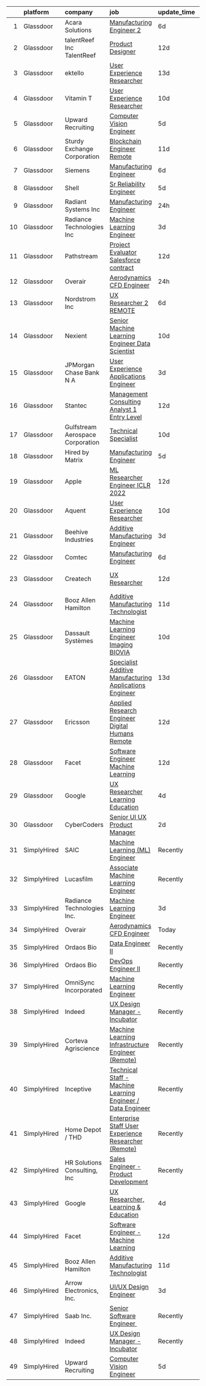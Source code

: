 

|    | platform    | company                          | job                                                                                                                                                                                                                                                                                                                                                                                                                                                                                                                                                                                                                                                                                                                                                                                                                                                                                                                                                                                                                                                                                                                                                                                                                                                                                                                                                                               | update_time   | location           |
|---:|:------------|:---------------------------------|:----------------------------------------------------------------------------------------------------------------------------------------------------------------------------------------------------------------------------------------------------------------------------------------------------------------------------------------------------------------------------------------------------------------------------------------------------------------------------------------------------------------------------------------------------------------------------------------------------------------------------------------------------------------------------------------------------------------------------------------------------------------------------------------------------------------------------------------------------------------------------------------------------------------------------------------------------------------------------------------------------------------------------------------------------------------------------------------------------------------------------------------------------------------------------------------------------------------------------------------------------------------------------------------------------------------------------------------------------------------------------------|:--------------|:-------------------|
|  1 | Glassdoor   | Acara Solutions                  | [Manufacturing Engineer 2](https://www.glassdoor.com/partner/jobListing.htm?pos=104&ao=1110586&s=58&guid=00000181a9122a3ba8e589c0c9ee88ce&src=GD_JOB_AD&t=SR&vt=w&ea=1&cs=1_13d93bf3&cb=1656398949245&jobListingId=1007955465292&cpc=47CFDC01B3F81FAC&jrtk=3-0-1g6kh4aj4j4gu801-1g6kh4ajjihm8800-d82b20c6402084ef--6NYlbfkN0BQuJXpfawXtfhwzLerQhC04iCxGrelUvn_xttDeop7CIeEANK_iNQM_eYcp-YJWEg5Sj7oo5vbh2lI7jn0WF1eYk1kXNgQs6fqoQn0pImyKIkB2DFekpoVVLPrB3lwzAt7EcCkpRB4LawAzqLYmhUzNT2ZqRSKaUpjCiGsnvFNSs_DhP5uXpmkck0wk5XeiO4ZapV3rrs2LCCaltE087C3WRd_6q1ao9XteasRlDyQqibpjQc1NkrF57Q5bdeB6dNhOURECiv4s8Elo-dl-8CFzCzqQ2Eiy6yN1xiBotA9NJn8qev2tsHylKe6IQvjaPczXtp8kaqdG-5ORvmI6xzAKoYmQ7OQFnAYdTN8lCRMA4YAbFNWU54nOIlQMwzzdkqOBXeolRVKQ3NBLECGD4q_rcpsVrP3NBM9ugM5oDaMSpwD4ZdIdF9Ssr_A0z5cSo4vysshqD6Afzc_zsdVN0945yVKktNwnoOqkqawKGrix7ODedXzzViq--dzqSUiktN09BtnxCbTfffp7dQ6SigpUv4li81APRLdYJTjqDAXvNlvqmvrN-uS8yFUYjPrS2jQ7_0qoFvVdHitq9G8yAM7xMVMLIZsVjIYm6Zd2KMQdfbmJFVZQ-NCr0F5tgiRIWM0RVDSpG7MJTcWOiM7NG3LOcP10y_c8Cawdgx9ayI-L7qTqr2-Xn9i0-ewUQUyDOrZvkmlm3udrzstfqIqIkScRS26nUaivmE%3D)                                                                                                                                                                                                                                                                                 | 6d            | Painted Post, NY   |
|  2 | Glassdoor   | talentReef  Inc    TalentReef    | [Product Designer](https://www.glassdoor.com/partner/jobListing.htm?pos=126&ao=1136043&s=58&guid=00000181a9122a3ba8e589c0c9ee88ce&src=GD_JOB_AD&t=SR&vt=w&ea=1&cs=1_cf9de80d&cb=1656398949247&jobListingId=1007942333539&jrtk=3-0-1g6kh4aj4j4gu801-1g6kh4ajjihm8800-b1d65d1e23e1d5ef-)                                                                                                                                                                                                                                                                                                                                                                                                                                                                                                                                                                                                                                                                                                                                                                                                                                                                                                                                                                                                                                                                                            | 12d           | Denver, CO         |
|  3 | Glassdoor   | ektello                          | [User Experience Researcher](https://www.glassdoor.com/partner/jobListing.htm?pos=102&ao=1110586&s=58&guid=00000181a9122a3ba8e589c0c9ee88ce&src=GD_JOB_AD&t=SR&vt=w&ea=1&cs=1_56f1f660&cb=1656398949244&jobListingId=1007939618815&cpc=1160948BCBA38B5B&jrtk=3-0-1g6kh4aj4j4gu801-1g6kh4ajjihm8800-915ffd92501460ca--6NYlbfkN0CLjQmfy67UqlWxJvyH5uxFrQGBFL1cdeZdgq-fUlKTljvii19VO40o9hODfeR06z4R3gKYeA12dSiTX4yFC_llT-SHO-vTVqwBvTr0TUeQ7sqQLmharss2OEzlzSIVsfsJmAiheDQVb3SGwk3mUzb-JDtsyTgnc840NTm9Xfdo-DwM4oPtxPVfXtd_PHWKQmey3kxaE3rjTklpIO4yyGfBN1LmrXoK7O3_VTYUZNkpr6QC2EP3ETNzsW2rmNNAGqXJbElga8ap-__2JrT5BdrATRC2audW_Dt1ewMV3nGx12gp4l5dRzCcghoZEWxX8xxiPgLuim6cTvV2iOND0kSXg5xGENpI99YkPey4SOPr7TSbbimKK-BFHMzr-c472Qter-UxLE0mF1N7hng1jYvHG_PJ1x44GdJARDXPVbGR8EBbDnLcgbqpXYYhyAYbS9mJzCQlJvwD_vuf_ImT5fqvoJ03i-bgd7FNysERZdVV7TN4z57Szc0zS6HXBEIecPFYNYp36QvFYg%3D%3D)                                                                                                                                                                                                                                                                                                                                                                                                                                                                                                 | 13d           | Washington, DC     |
|  4 | Glassdoor   | Vitamin T                        | [User Experience Researcher](https://www.glassdoor.com/partner/jobListing.htm?pos=106&ao=1110586&s=58&guid=00000181a9122a3ba8e589c0c9ee88ce&src=GD_JOB_AD&t=SR&vt=w&cs=1_901d0772&cb=1656398949245&jobListingId=1007947510415&cpc=F41FEAB56D215062&jrtk=3-0-1g6kh4aj4j4gu801-1g6kh4ajjihm8800-8ffb010d9d7ec4b0--6NYlbfkN0DMrcEu7yrtATojKJA7cEzGQ3FdRGWLh0CZQInL4ECGI6k5tN82kdM0OKoro5eXmjok1pY9WiCtPF0dukI9Fmem5Cq8y8v3Sld1jHAuQrnJsSg_8y4heX17j9R_wXSf16JunJqD7QV3ZczRzo7izK4pN-WqcA9hzaZ1XSgu-eucJjUtTO3morgf-DZG0jfArCmNxzKz71b3j5lmDYUxXmx2ZukqFsDZZ27rXAVStZ1UEdH5APSBcp2eEhreAvJ2__x1Y3GWsy79DXO_QyRxxuKwxelfTnw-uBOuaxbP9yAUtIfXs9enw1JK2od_3cQ6nItUsMGhdATQSZL8vncEWAoWtOYLDq7r-QyP8DNty0N5ueeIIz8AlxnsZPY67Yn1TAtRb0qLEJqY0ranz2vYd0L-Rxyv10mHo7Z697mfkRBN1tkKC6VdHqfr_kqYcu8Ny8_mm1CPRVNie2pZY__CcQpC)                                                                                                                                                                                                                                                                                                                                                                                                                                                                                                                                                                  | 10d           | Remote             |
|  5 | Glassdoor   | Upward Recruiting                | [Computer Vision Engineer](https://www.glassdoor.com/partner/jobListing.htm?pos=110&ao=1136043&s=58&guid=00000181a9122a3ba8e589c0c9ee88ce&src=GD_JOB_AD&t=SR&vt=w&ea=1&cs=1_a805780e&cb=1656398949245&jobListingId=1007957782508&jrtk=3-0-1g6kh4aj4j4gu801-1g6kh4ajjihm8800-2e21e2754d8e0a98-)                                                                                                                                                                                                                                                                                                                                                                                                                                                                                                                                                                                                                                                                                                                                                                                                                                                                                                                                                                                                                                                                                    | 5d            | Remote             |
|  6 | Glassdoor   | Sturdy Exchange Corporation      | [Blockchain Engineer  Remote ](https://www.glassdoor.com/partner/jobListing.htm?pos=115&ao=1136043&s=58&guid=00000181a9122a3ba8e589c0c9ee88ce&src=GD_JOB_AD&t=SR&vt=w&ea=1&cs=1_4c8ea21a&cb=1656398949246&jobListingId=1007945004698&jrtk=3-0-1g6kh4aj4j4gu801-1g6kh4ajjihm8800-cfbd5654e5418373-)                                                                                                                                                                                                                                                                                                                                                                                                                                                                                                                                                                                                                                                                                                                                                                                                                                                                                                                                                                                                                                                                                | 11d           | Remote             |
|  7 | Glassdoor   | Siemens                          | [Manufacturing Engineer](https://www.glassdoor.com/partner/jobListing.htm?pos=118&ao=1136043&s=58&guid=00000181a9122a3ba8e589c0c9ee88ce&src=GD_JOB_AD&t=SR&vt=w&ea=1&cs=1_a43c45df&cb=1656398949246&jobListingId=1007954823403&jrtk=3-0-1g6kh4aj4j4gu801-1g6kh4ajjihm8800-c37ba409c5cdbfd9-)                                                                                                                                                                                                                                                                                                                                                                                                                                                                                                                                                                                                                                                                                                                                                                                                                                                                                                                                                                                                                                                                                      | 6d            | Painted Post, NY   |
|  8 | Glassdoor   | Shell                            | [Sr  Reliability Engineer](https://www.glassdoor.com/partner/jobListing.htm?pos=116&ao=1136043&s=58&guid=00000181a9122a3ba8e589c0c9ee88ce&src=GD_JOB_AD&t=SR&vt=w&cs=1_d55bcf9b&cb=1656398949246&jobListingId=1007957372884&jrtk=3-0-1g6kh4aj4j4gu801-1g6kh4ajjihm8800-10b005668955eb28-)                                                                                                                                                                                                                                                                                                                                                                                                                                                                                                                                                                                                                                                                                                                                                                                                                                                                                                                                                                                                                                                                                         | 5d            | Deer Park, TX      |
|  9 | Glassdoor   | Radiant Systems Inc              | [Manufacturing Engineer](https://www.glassdoor.com/partner/jobListing.htm?pos=113&ao=1136043&s=58&guid=00000181a9122a3ba8e589c0c9ee88ce&src=GD_JOB_AD&t=SR&vt=w&ea=1&cs=1_7e6bf96d&cb=1656398949246&jobListingId=1007965948677&jrtk=3-0-1g6kh4aj4j4gu801-1g6kh4ajjihm8800-56f5017d1ebf398c-)                                                                                                                                                                                                                                                                                                                                                                                                                                                                                                                                                                                                                                                                                                                                                                                                                                                                                                                                                                                                                                                                                      | 24h           | Painted Post, NY   |
| 10 | Glassdoor   | Radiance Technologies Inc        | [Machine Learning Engineer](https://www.glassdoor.com/partner/jobListing.htm?pos=121&ao=1136043&s=58&guid=00000181a9122a3ba8e589c0c9ee88ce&src=GD_JOB_AD&t=SR&vt=w&ea=1&cs=1_423e488d&cb=1656398949247&jobListingId=1007962804062&jrtk=3-0-1g6kh4aj4j4gu801-1g6kh4ajjihm8800-9adec5675081e53a-)                                                                                                                                                                                                                                                                                                                                                                                                                                                                                                                                                                                                                                                                                                                                                                                                                                                                                                                                                                                                                                                                                   | 3d            | Beavercreek, OH    |
| 11 | Glassdoor   | Pathstream                       | [Project Evaluator  Salesforce  contract ](https://www.glassdoor.com/partner/jobListing.htm?pos=130&ao=1136043&s=58&guid=00000181a9122a3ba8e589c0c9ee88ce&src=GD_JOB_AD&t=SR&vt=w&cs=1_349c5e12&cb=1656398949247&jobListingId=1007943000483&jrtk=3-0-1g6kh4aj4j4gu801-1g6kh4ajjihm8800-8733ea106cedcb3c-)                                                                                                                                                                                                                                                                                                                                                                                                                                                                                                                                                                                                                                                                                                                                                                                                                                                                                                                                                                                                                                                                         | 12d           | Los Angeles, CA    |
| 12 | Glassdoor   | Overair                          | [Aerodynamics CFD Engineer](https://www.glassdoor.com/partner/jobListing.htm?pos=108&ao=1136043&s=58&guid=00000181a9122a3ba8e589c0c9ee88ce&src=GD_JOB_AD&t=SR&vt=w&ea=1&cs=1_c376cbf1&cb=1656398949245&jobListingId=1007966653459&jrtk=3-0-1g6kh4aj4j4gu801-1g6kh4ajjihm8800-67109eab97e4a715-)                                                                                                                                                                                                                                                                                                                                                                                                                                                                                                                                                                                                                                                                                                                                                                                                                                                                                                                                                                                                                                                                                   | 24h           | Santa Ana, CA      |
| 13 | Glassdoor   | Nordstrom Inc                    | [UX Researcher 2   REMOTE](https://www.glassdoor.com/partner/jobListing.htm?pos=109&ao=1136043&s=58&guid=00000181a9122a3ba8e589c0c9ee88ce&src=GD_JOB_AD&t=SR&vt=w&cs=1_3027655d&cb=1656398949245&jobListingId=1007954513235&jrtk=3-0-1g6kh4aj4j4gu801-1g6kh4ajjihm8800-207b47fc880934c0-)                                                                                                                                                                                                                                                                                                                                                                                                                                                                                                                                                                                                                                                                                                                                                                                                                                                                                                                                                                                                                                                                                         | 6d            | Atlanta, GA        |
| 14 | Glassdoor   | Nexient                          | [Senior Machine Learning Engineer Data Scientist](https://www.glassdoor.com/partner/jobListing.htm?pos=127&ao=1136043&s=58&guid=00000181a9122a3ba8e589c0c9ee88ce&src=GD_JOB_AD&t=SR&vt=w&cs=1_9fa57d28&cb=1656398949247&jobListingId=1007947721670&jrtk=3-0-1g6kh4aj4j4gu801-1g6kh4ajjihm8800-2b5fb07f70042bbd-)                                                                                                                                                                                                                                                                                                                                                                                                                                                                                                                                                                                                                                                                                                                                                                                                                                                                                                                                                                                                                                                                  | 10d           | Ann Arbor, MI      |
| 15 | Glassdoor   | JPMorgan Chase Bank  N A         | [User Experience   Applications Engineer](https://www.glassdoor.com/partner/jobListing.htm?pos=122&ao=1136043&s=58&guid=00000181a9122a3ba8e589c0c9ee88ce&src=GD_JOB_AD&t=SR&vt=w&cs=1_96ecb69e&cb=1656398949247&jobListingId=1007962736195&jrtk=3-0-1g6kh4aj4j4gu801-1g6kh4ajjihm8800-6607245b2d100d86-)                                                                                                                                                                                                                                                                                                                                                                                                                                                                                                                                                                                                                                                                                                                                                                                                                                                                                                                                                                                                                                                                          | 3d            | Apple Valley, CA   |
| 16 | Glassdoor   | Stantec                          | [Management Consulting Analyst 1  Entry Level](https://www.glassdoor.com/partner/jobListing.htm?pos=125&ao=1136043&s=58&guid=00000181a9122a3ba8e589c0c9ee88ce&src=GD_JOB_AD&t=SR&vt=w&cs=1_85ea8715&cb=1656398949247&jobListingId=1007942331467&jrtk=3-0-1g6kh4aj4j4gu801-1g6kh4ajjihm8800-6387649945ac903c-)                                                                                                                                                                                                                                                                                                                                                                                                                                                                                                                                                                                                                                                                                                                                                                                                                                                                                                                                                                                                                                                                     | 12d           | Tampa, FL          |
| 17 | Glassdoor   | Gulfstream Aerospace Corporation | [Technical Specialist](https://www.glassdoor.com/partner/jobListing.htm?pos=129&ao=1136043&s=58&guid=00000181a9122a3ba8e589c0c9ee88ce&src=GD_JOB_AD&t=SR&vt=w&cs=1_a6bd6fa1&cb=1656398949247&jobListingId=1007947829400&jrtk=3-0-1g6kh4aj4j4gu801-1g6kh4ajjihm8800-dee2ee7a71938f81-)                                                                                                                                                                                                                                                                                                                                                                                                                                                                                                                                                                                                                                                                                                                                                                                                                                                                                                                                                                                                                                                                                             | 10d           | Savannah, GA       |
| 18 | Glassdoor   | Hired by Matrix                  | [Manufacturing Engineer](https://www.glassdoor.com/partner/jobListing.htm?pos=105&ao=1110586&s=58&guid=00000181a9122a3ba8e589c0c9ee88ce&src=GD_JOB_AD&t=SR&vt=w&ea=1&cs=1_7d349f80&cb=1656398949245&jobListingId=1007956713671&cpc=AC285F3A3ECA6BB0&jrtk=3-0-1g6kh4aj4j4gu801-1g6kh4ajjihm8800-b0c1dbe3aa49c31d--6NYlbfkN0Ay3KKNjEjIQLzYNrflX5rgo4dHizqVuZJtpWFnF4V68qZX4QnNMBMN-2REr4LWw1HhCojqevYEKW-jV2OQDfxIf_UNRnPNiUyVSGQ6KLGybgaaxQGAL35A4dUvuuasOexn0z4NTx6z76B58mBhSyc3uFzmZpXfrGyVwf2N0M5Lpb5010If8JGhmx73YiQVlOAmPUKWm3oBjzCcXOuqkgXZIQ55qvJvJgjaen5GoFyYs1Hl_kUFHkYbS8mD-Z7y0eG5MiD-LFq-wedny5oP79inLqQ-PBTfd8FmBU0rWqwKTuP21Nd0nUTSPhsUdmQjSbcKq3NE6EOnc4vHflcJlvwM5onYmNg06F0VJsrUJkhHquMLjh5KG1V2TVRvCG9YDKVOUIbSvuLXRdCYjtiymnBOJUKweUBImbHsCyHXS_xIN7kAJqRQo-C1Q2DYCSBVkAkunIwsC_R37UWjzYInrS6591YMEJYiDEvVOF_iL91jOBIM-sbY3uc5LCII6-SGtx4TRDbxhRg9wc0ic8JhexkN062x8g9y0YneMqEHRkkzj9AE5y0vm2YwIWMmGffMcdhXVdhjFoeMrz8ejn6ZibnJ5GZ34ZHg2r6AV8ZuCi16Yl3govIc03oOAM_FSF0vL4-rUW0yJSCZCIe_0KSjEj21LmfsTh2fQ9wiIvEc8jS7gpAV8_c9EBAMkKZudkpAtzh4zK2JsgdEhGL33YF20Aq5hTWbR_BK93pLHRpJgBslGKbue5qUpLvy-ZeLijpya4UapJD2VGvzu9GUAwucHKA-O8vbMV2N40N2cj5YA27TltDjJT4uvyG8mfnCG-Oj8P-zzOkAQNhG6MI2VOHiIYNFXBVNLRGrLLAAp7xl5n3i3sssg8LrXYRqAtNri8sPXrmNpRmTDiMZFRQQePhZfodhvR8qlhXwPanI1baFY__ZlneHr669_sBkk2LohPnKCvkTybP1MUFUVCn9TS0AYvrIMjoEWzUnuutNNzHomV17dESAh_h6_vv3) | 5d            | Painted Post, NY   |
| 19 | Glassdoor   | Apple                            | [ML Researcher   Engineer  ICLR 2022 ](https://www.glassdoor.com/partner/jobListing.htm?pos=111&ao=1136043&s=58&guid=00000181a9122a3ba8e589c0c9ee88ce&src=GD_JOB_AD&t=SR&vt=w&cs=1_5bdb7884&cb=1656398949246&jobListingId=1007941705090&jrtk=3-0-1g6kh4aj4j4gu801-1g6kh4ajjihm8800-507711e5029b08ca-)                                                                                                                                                                                                                                                                                                                                                                                                                                                                                                                                                                                                                                                                                                                                                                                                                                                                                                                                                                                                                                                                             | 12d           | Cupertino, CA      |
| 20 | Glassdoor   | Aquent                           | [User Experience Researcher](https://www.glassdoor.com/partner/jobListing.htm?pos=103&ao=1110586&s=58&guid=00000181a9122a3ba8e589c0c9ee88ce&src=GD_JOB_AD&t=SR&vt=w&cs=1_df97cc15&cb=1656398949244&jobListingId=1007947575845&cpc=451933188B21919D&jrtk=3-0-1g6kh4aj4j4gu801-1g6kh4ajjihm8800-8398e86d62796fed--6NYlbfkN0DMrcEu7yrtATojKJA7cEzGQ3FdRGWLh0CZQInL4ECGI9gD0Wolx9R2EDT7B77c2cTfSS0sKx0sPrTiiXrRC4mCy6wvlcZIyaaPwzM8wGJyx9NQOU_eJTkritVdPf6wW3MPn0Q3jkpTzsfWDBEmPQAWOMx6fG0EbOPYZVXRuDgN8hPPNZx4MgqD-ABLjEwz9uBUJbyZ4JF_GOceAglsbscEsPcoEjOEhj2tbxoXYyAlDOrZzZFZSNqNiQqg6OB-dZaa6qMH0vBsfgVMtYB_cxxp3s9VN66otYAxETZAYAqqxL6jROC1oqBd29536LKAllUaRKmlV6aibty81lZ5Bp7bcnj5zLqn9jmbhjBHoReY03f7-KbEpk8HNbwi-_nnTtPPI1tHPlpWWCmLF1gAS0BPtHlvJVOsCxYQEa5atyeTh1n3xSDAOdIpkQWY5zlVkMagEiecuAP1pA%3D%3D)                                                                                                                                                                                                                                                                                                                                                                                                                                                                                                                                                                      | 10d           | Remote             |
| 21 | Glassdoor   | Beehive Industries               | [Additive Manufacturing Engineer](https://www.glassdoor.com/partner/jobListing.htm?pos=120&ao=1136043&s=58&guid=00000181a9122a3ba8e589c0c9ee88ce&src=GD_JOB_AD&t=SR&vt=w&ea=1&cs=1_749935e3&cb=1656398949246&jobListingId=1007962467180&jrtk=3-0-1g6kh4aj4j4gu801-1g6kh4ajjihm8800-81fdef901ec4dd6e-)                                                                                                                                                                                                                                                                                                                                                                                                                                                                                                                                                                                                                                                                                                                                                                                                                                                                                                                                                                                                                                                                             | 3d            | Denver, CO         |
| 22 | Glassdoor   | Comtec                           | [Manufacturing Engineer](https://www.glassdoor.com/partner/jobListing.htm?pos=123&ao=1136043&s=58&guid=00000181a9122a3ba8e589c0c9ee88ce&src=GD_JOB_AD&t=SR&vt=w&ea=1&cs=1_1f98cd1f&cb=1656398949247&jobListingId=1007954826163&jrtk=3-0-1g6kh4aj4j4gu801-1g6kh4ajjihm8800-ec02ca0522a4acf3-)                                                                                                                                                                                                                                                                                                                                                                                                                                                                                                                                                                                                                                                                                                                                                                                                                                                                                                                                                                                                                                                                                      | 6d            | Painted Post, NY   |
| 23 | Glassdoor   | Createch                         | [UX Researcher](https://www.glassdoor.com/partner/jobListing.htm?pos=119&ao=1136043&s=58&guid=00000181a9122a3ba8e589c0c9ee88ce&src=GD_JOB_AD&t=SR&vt=w&ea=1&cs=1_8e4a840d&cb=1656398949246&jobListingId=1007942486177&jrtk=3-0-1g6kh4aj4j4gu801-1g6kh4ajjihm8800-f2ce10c15be7bc6a-)                                                                                                                                                                                                                                                                                                                                                                                                                                                                                                                                                                                                                                                                                                                                                                                                                                                                                                                                                                                                                                                                                               | 12d           | San Francisco, CA  |
| 24 | Glassdoor   | Booz Allen Hamilton              | [Additive Manufacturing Technologist](https://www.glassdoor.com/partner/jobListing.htm?pos=101&ao=1110586&s=58&guid=00000181a9122a3ba8e589c0c9ee88ce&src=GD_JOB_AD&t=SR&vt=w&cs=1_ba99702b&cb=1656398949244&jobListingId=1007945244311&cpc=CA5E2B5B7F82281C&jrtk=3-0-1g6kh4aj4j4gu801-1g6kh4ajjihm8800-448df93566dec847--6NYlbfkN0CaLaeO0W0aSDE10oNno4SsRl14ssiVXEJb5QYZji-zahvEu0xfL2FTqFd3xJ5yEYyWP-fCJ3vQOabt-ahE-T_2dCkvylvYbTSbdfAcE6eD7sNGYuYwocznbQDUPu77atmBeZrPMQoIt_IUVP6M3fWPj48J9BGhAQggGo7nVywv3PD0uqfShWgp9FsOxfuhH-QvLo-7qgGTx7CKKlpcpNADl_tD9VPWdQeeKgoKTzsKrQwBK2JodD7Fe8UEOf4a5w4yJv4ucMlw42LjSXRnjOV7MhKm0y66DClK-6cugkE-cfOIMqaIlR4VVyjYJLsFIIinPN0CbL4gUbSq2TBmFt2Ai1jWBqgavXRcloiW5-o-lh6W_EmvACGa5xDuJB9olt_qOX_H1PkM4dYO_KyLki6F7jYCuJoO53B544T-PPUCxsa6Yh7aW_Pd3uDmDVq9If9G1ogIY-q3D4wy5jiwEBrV7Y5Q_zIDkZ-F_lya4dGa6qApgiW16MQLeYUL_NQE1RK8oM6KeEVHHrv3fT9rRacESvN8T8jIKg3wT_a0v8usuA28H9OxaTuQxsasdD5WCcY%3D)                                                                                                                                                                                                                                                                                                                                                                                                                                           | 11d           | Warren, MI         |
| 25 | Glassdoor   | Dassault Systèmes                | [Machine Learning Engineer   Imaging  BIOVIA ](https://www.glassdoor.com/partner/jobListing.htm?pos=124&ao=1136043&s=58&guid=00000181a9122a3ba8e589c0c9ee88ce&src=GD_JOB_AD&t=SR&vt=w&cs=1_f8d2a77b&cb=1656398949247&jobListingId=1007946878279&jrtk=3-0-1g6kh4aj4j4gu801-1g6kh4ajjihm8800-e38185e06f0e90e3-)                                                                                                                                                                                                                                                                                                                                                                                                                                                                                                                                                                                                                                                                                                                                                                                                                                                                                                                                                                                                                                                                     | 10d           | San Diego, CA      |
| 26 | Glassdoor   | EATON                            | [Specialist   Additive Manufacturing Applications Engineer](https://www.glassdoor.com/partner/jobListing.htm?pos=117&ao=1136043&s=58&guid=00000181a9122a3ba8e589c0c9ee88ce&src=GD_JOB_AD&t=SR&vt=w&cs=1_c8fa09b5&cb=1656398949246&jobListingId=1007939776388&jrtk=3-0-1g6kh4aj4j4gu801-1g6kh4ajjihm8800-9bbfb668a3ac93a3-)                                                                                                                                                                                                                                                                                                                                                                                                                                                                                                                                                                                                                                                                                                                                                                                                                                                                                                                                                                                                                                                        | 13d           | Southfield, MI     |
| 27 | Glassdoor   | Ericsson                         | [Applied Research Engineer  Digital Humans  Remote ](https://www.glassdoor.com/partner/jobListing.htm?pos=128&ao=1136043&s=58&guid=00000181a9122a3ba8e589c0c9ee88ce&src=GD_JOB_AD&t=SR&vt=w&cs=1_9a7667c7&cb=1656398949247&jobListingId=1007942499202&jrtk=3-0-1g6kh4aj4j4gu801-1g6kh4ajjihm8800-140b016d518edf9e-)                                                                                                                                                                                                                                                                                                                                                                                                                                                                                                                                                                                                                                                                                                                                                                                                                                                                                                                                                                                                                                                               | 12d           | Santa Clara, CA    |
| 28 | Glassdoor   | Facet                            | [Software Engineer   Machine Learning](https://www.glassdoor.com/partner/jobListing.htm?pos=112&ao=1136043&s=58&guid=00000181a9122a3ba8e589c0c9ee88ce&src=GD_JOB_AD&t=SR&vt=w&ea=1&cs=1_6038b983&cb=1656398949246&jobListingId=1007942852875&jrtk=3-0-1g6kh4aj4j4gu801-1g6kh4ajjihm8800-d72e5880989bd4aa-)                                                                                                                                                                                                                                                                                                                                                                                                                                                                                                                                                                                                                                                                                                                                                                                                                                                                                                                                                                                                                                                                        | 12d           | San Francisco, CA  |
| 29 | Glassdoor   | Google                           | [UX Researcher  Learning   Education](https://www.glassdoor.com/partner/jobListing.htm?pos=114&ao=1136043&s=58&guid=00000181a9122a3ba8e589c0c9ee88ce&src=GD_JOB_AD&t=SR&vt=w&cs=1_1ceceaf2&cb=1656398949246&jobListingId=1007959780547&jrtk=3-0-1g6kh4aj4j4gu801-1g6kh4ajjihm8800-df1c80ee7936e630-)                                                                                                                                                                                                                                                                                                                                                                                                                                                                                                                                                                                                                                                                                                                                                                                                                                                                                                                                                                                                                                                                              | 4d            | San Francisco, CA  |
| 30 | Glassdoor   | CyberCoders                      | [Senior UI UX Product Manager](https://www.glassdoor.com/partner/jobListing.htm?pos=107&ao=1110586&s=58&guid=00000181a9122a3ba8e589c0c9ee88ce&src=GD_JOB_AD&t=SR&vt=w&ea=1&cs=1_12b86c53&cb=1656398949245&jobListingId=1007963159967&cpc=F41FEAB56D215062&jrtk=3-0-1g6kh4aj4j4gu801-1g6kh4ajjihm8800-7a6bbc33c49e1675--6NYlbfkN0CpFJQzrgRR8WqXWK1qKKEqALWJw739KlKqr2H-MSI4eoBlI4EFrmor2FYZMP3muM25-XMOHvh1yzDwtLGCT22MD8PsqnqM-8t2-c_xUAR_uZ1wEQXt9r4vZ-aRS4o8vrhMCsUAnjgNEfwBHzSDaYDD7EKBH9YZ6gpBhYUo8pGYWPWiJWtbfqnwdAV_fSOyC_U9IfdSbbGQ3eRcg8ezODv7aUO82mB_s2fkUgG-veSMWTq6NlJjSoSRjUyBz2yJ4B6IoUJtvGj275uTXsbNZVnt6vKrlj3f_eT42yYhhGf78jEL76h7aXRrcDDwsuGKHodQ95RGhNN0x8iKiEwMQqZPHYKjf9ujg84R3hKcfdwYxDJOH4uTemz3WwhNoKU_QwencqmJHGnEArXnNAHd8lEsLw9WpZCbqTfMVyWuUrPMyhxme0zh2RKGAcEZwBziBu90VvhXAyuI8k9OVCkuue0TxcOGpPL5GzU68973sDEBQDQuIc3XiNwoOv6EdoMFuBLRyVu_qlmSGVlOk4cMTpUVzqfwWo6S83nKRff-cw33UUfLC8jORnH1-fWEg2AJwkC6GvfFHhVF_uGTzQUovT__uIla54Vzif84FW_l7ygIhNq9FEA_ScA_yjFxYGD2R09pnH1DzwO_adN1X_1jj1C07npJHjV2bbmioY_yRw3qZmbqrVgiY3ONlaSLE3RwuYLC1OpV0yBDTzgL4K3a-8bnFczSd792V6p-5Zv4vQj-c6CsJMh4OJLFVQgNT_18WeURZEx7Gf6-QiTyok53ABYM8uLKj3zzAcX3__0-VlDxTMHSGjlMATG13JEe-HVFzQwbtUql7nsRQ5VyMNEeUtugG_R_Kis3tgh7RFw1i-g7WKlWhgdRYqDaWKI7GZyVJxP0ycY98MWPcUEl8B3O9u0_PzHE6bulOELXrJOPw4G7b15Mc5hAk8x7hroEDBK9MF4eD3yiNPFHRjXKH3B_1H4UduTUf1qFI3c%3D)             | 2d            | Sunnyvale, CA      |
| 31 | SimplyHired | SAIC                             | [Machine Learning (ML) Engineer](https://www.simplyhired.com/job/Tub8Xf_WGjA-5QOm12xen5rMMzm82m4WOypaNDAnZTp1Lz0EtRr-6Q?q=generative+engineer)                                                                                                                                                                                                                                                                                                                                                                                                                                                                                                                                                                                                                                                                                                                                                                                                                                                                                                                                                                                                                                                                                                                                                                                                                                    | Recently      | Chantilly, VA      |
| 32 | SimplyHired | Lucasfilm                        | [Associate Machine Learning Engineer](https://www.simplyhired.com/job/XJTtzorP-cvC9W-T4C3Nbsj0BMgIlQp6ZwvKdhPLZqUll3uPYTuIAQ?q=generative+engineer)                                                                                                                                                                                                                                                                                                                                                                                                                                                                                                                                                                                                                                                                                                                                                                                                                                                                                                                                                                                                                                                                                                                                                                                                                               | Recently      | San Francisco, CA  |
| 33 | SimplyHired | Radiance Technologies Inc.       | [Machine Learning Engineer](https://www.simplyhired.com/job/GO-4U4TQR_lWZSpanlralITNl6TQ2pkcqj0p96FeCtebHCSPk6TKig?q=generative+engineer)                                                                                                                                                                                                                                                                                                                                                                                                                                                                                                                                                                                                                                                                                                                                                                                                                                                                                                                                                                                                                                                                                                                                                                                                                                         | 3d            | Beavercreek, OH    |
| 34 | SimplyHired | Overair                          | [Aerodynamics CFD Engineer](https://www.simplyhired.com/job/uUaXjMCJ8I7r-qJmtU2Wcb46TPLT6Gt_nMq2yht3AK-SypX3Ts4X9g?q=generative+engineer)                                                                                                                                                                                                                                                                                                                                                                                                                                                                                                                                                                                                                                                                                                                                                                                                                                                                                                                                                                                                                                                                                                                                                                                                                                         | Today         | Santa Ana, CA      |
| 35 | SimplyHired | Ordaos Bio                       | [Data Engineer II](https://www.simplyhired.com/job/VCPKKm8Ut_7VCp4VfJAAtV760ygqviDFgZ91vPfY0Tu_P5lUwYaPng?q=generative+engineer)                                                                                                                                                                                                                                                                                                                                                                                                                                                                                                                                                                                                                                                                                                                                                                                                                                                                                                                                                                                                                                                                                                                                                                                                                                                  | Recently      | New York, NY       |
| 36 | SimplyHired | Ordaos Bio                       | [DevOps Engineer II](https://www.simplyhired.com/job/-EixE0zo7N7VdLa992z23aFz6qtUUkFczlkN5ZXIFpAUv-v3wOxmzg?q=generative+engineer)                                                                                                                                                                                                                                                                                                                                                                                                                                                                                                                                                                                                                                                                                                                                                                                                                                                                                                                                                                                                                                                                                                                                                                                                                                                | Recently      | New York, NY       |
| 37 | SimplyHired | OmniSync Incorporated            | [Machine Learning Engineer](https://www.simplyhired.com/job/Ms1rUOOkPUDsS74FgK92f7jngW4kzHcHoT7F_OvtjO8xRlfiq_mzCQ?q=generative+engineer)                                                                                                                                                                                                                                                                                                                                                                                                                                                                                                                                                                                                                                                                                                                                                                                                                                                                                                                                                                                                                                                                                                                                                                                                                                         | Recently      | San Diego, CA      |
| 38 | SimplyHired | Indeed                           | [UX Design Manager - Incubator](https://www.simplyhired.com/job/AHhJM-aDe-NcmNdwvJhb-gPxcmXcCkVLIE75boud2OpFtQMx5R_rYQ?q=generative+engineer)                                                                                                                                                                                                                                                                                                                                                                                                                                                                                                                                                                                                                                                                                                                                                                                                                                                                                                                                                                                                                                                                                                                                                                                                                                     | Recently      | United States      |
| 39 | SimplyHired | Corteva Agriscience              | [Machine Learning Infrastructure Engineer (Remote)](https://www.simplyhired.com/job/uu8juyyYB-q02ZaHHW21Mh6GnDu1WLXzYdKyrBjG3eA6_zJRYw0dEg?q=generative+engineer)                                                                                                                                                                                                                                                                                                                                                                                                                                                                                                                                                                                                                                                                                                                                                                                                                                                                                                                                                                                                                                                                                                                                                                                                                 | Recently      | Des Moines, IA     |
| 40 | SimplyHired | Inceptive                        | [Technical Staff - Machine Learning Engineer / Data Engineer](https://www.simplyhired.com/job/nU_pczZ8k_8OLKVUZdqqqLwaQKANdZcg--5NjulzQpo0A-o37XVZkQ?q=generative+engineer)                                                                                                                                                                                                                                                                                                                                                                                                                                                                                                                                                                                                                                                                                                                                                                                                                                                                                                                                                                                                                                                                                                                                                                                                       | Recently      | Remote             |
| 41 | SimplyHired | Home Depot / THD                 | [Enterprise Staff User Experience Researcher (Remote)](https://www.simplyhired.com/job/OCmKnGofzV5hw7O-viYblxOz7UbxbYKKYLSNMWkqpJJFujD_IBrYgA?q=generative+engineer)                                                                                                                                                                                                                                                                                                                                                                                                                                                                                                                                                                                                                                                                                                                                                                                                                                                                                                                                                                                                                                                                                                                                                                                                              | Recently      | Atlanta, GA        |
| 42 | SimplyHired | HR Solutions Consulting, Inc     | [Sales Engineer - Product Development](https://www.simplyhired.com/job/rpFE5MaZswcnKsII82cyD7Oav5ZNtbyLELzQ2fRaf2-O5diJr9V0Pg?q=generative+engineer)                                                                                                                                                                                                                                                                                                                                                                                                                                                                                                                                                                                                                                                                                                                                                                                                                                                                                                                                                                                                                                                                                                                                                                                                                              | Recently      | Melbourne, FL      |
| 43 | SimplyHired | Google                           | [UX Researcher, Learning & Education](https://www.simplyhired.com/job/WGCSVKpQGbUMUJM-_ZKn_88_lb6_wQ3quIe5_IBj1DVzS_pd-OSyog?q=generative+engineer)                                                                                                                                                                                                                                                                                                                                                                                                                                                                                                                                                                                                                                                                                                                                                                                                                                                                                                                                                                                                                                                                                                                                                                                                                               | 4d            | San Francisco, CA  |
| 44 | SimplyHired | Facet                            | [Software Engineer - Machine Learning](https://www.simplyhired.com/job/rRl7LpYqGiIowLAwzbrNzMgXtXTFbKgtp-z9fo66PKEqX4Q6nYlO_w?q=generative+engineer)                                                                                                                                                                                                                                                                                                                                                                                                                                                                                                                                                                                                                                                                                                                                                                                                                                                                                                                                                                                                                                                                                                                                                                                                                              | 12d           | San Francisco, CA  |
| 45 | SimplyHired | Booz Allen Hamilton              | [Additive Manufacturing Technologist](https://www.simplyhired.com/job/JWUCQAj51M7Fhik0fiyoQQnsCHKfQyV13eTIza8Bzlg0rzmaMl9IMw?q=generative+engineer)                                                                                                                                                                                                                                                                                                                                                                                                                                                                                                                                                                                                                                                                                                                                                                                                                                                                                                                                                                                                                                                                                                                                                                                                                               | 11d           | Warren, MI         |
| 46 | SimplyHired | Arrow Electronics, Inc.          | [UI/UX Design Engineer](https://www.simplyhired.com/job/wzlnuv1bof6YSOcALwFsx543f-7VTSsyC7SHQOE_Ne9wwp5I-ticoA?q=generative+engineer)                                                                                                                                                                                                                                                                                                                                                                                                                                                                                                                                                                                                                                                                                                                                                                                                                                                                                                                                                                                                                                                                                                                                                                                                                                             | 3d            | Des Moines, IA     |
| 47 | SimplyHired | Saab Inc.                        | [Senior Software Engineer ﻿](https://www.simplyhired.com/job/Lk44Ll0kVSSeshbW4A3kwR9R6ryZS8LBhavFKU-bJJFFQI6c7ePsng?q=generative+engineer)                                                                                                                                                                                                                                                                                                                                                                                                                                                                                                                                                                                                                                                                                                                                                                                                                                                                                                                                                                                                                                                                                                                                                                                                                                        | Recently      | West Lafayette, IN |
| 48 | SimplyHired | Indeed                           | [UX Design Manager - Incubator](https://www.simplyhired.com/job/AHhJM-aDe-NcmNdwvJhb-gPxcmXcCkVLIE75boud2OpFtQMx5R_rYQ?q=generative+engineer)                                                                                                                                                                                                                                                                                                                                                                                                                                                                                                                                                                                                                                                                                                                                                                                                                                                                                                                                                                                                                                                                                                                                                                                                                                     | Recently      | United States      |
| 49 | SimplyHired | Upward Recruiting                | [Computer Vision Engineer](https://www.simplyhired.com/job/rkCRw4L7zZyIjOI7zDuN7ivicgLG8hqhk8yOpjOy7-yVCSDmzkL6ow?q=generative+engineer)                                                                                                                                                                                                                                                                                                                                                                                                                                                                                                                                                                                                                                                                                                                                                                                                                                                                                                                                                                                                                                                                                                                                                                                                                                          | 5d            | Remote             |